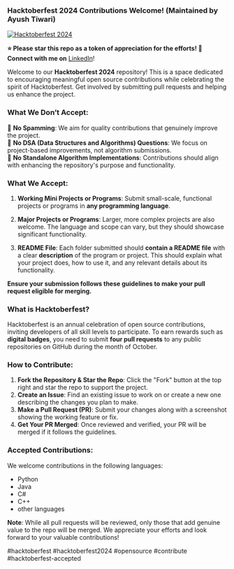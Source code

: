 ### Hacktoberfest 2024 Contributions Welcome! (Maintained by Ayush Tiwari)

[![Hacktoberfest 2024](https://img.shields.io/badge/Hacktoberfest-2024-ff6f00?style=flat-square&logo=hacktoberfest&logoColor=white&labelColor=000000)](https://hacktoberfest.digitalocean.com/)

**⭐ Please star this repo as a token of appreciation for the efforts! 🙌**  
**Connect with me on** [LinkedIn](https://www.linkedin.com/in/ayush-tiwari02)!

Welcome to our **Hacktoberfest 2024** repository! This is a space dedicated to encouraging meaningful open source contributions while celebrating the spirit of Hacktoberfest. Get involved by submitting pull requests and helping us enhance the project. 


### What We Don’t Accept:

🚫 **No Spamming**: We aim for quality contributions that genuinely improve the project.  
🚫 **No DSA (Data Structures and Algorithms) Questions**: We focus on project-based improvements, not algorithm submissions.  
🚫 **No Standalone Algorithm Implementations**: Contributions should align with enhancing the repository's purpose and functionality.

### What We Accept:

1. **Working Mini Projects or Programs**: Submit small-scale, functional projects or programs in **any programming language**.
   
2. **Major Projects or Programs**: Larger, more complex projects are also welcome. The language and scope can vary, but they should showcase significant functionality.

3. **README File**: Each folder submitted should **contain a README file** with a clear **description** of the program or project. This should explain what your project does, how to use it, and any relevant details about its functionality.

**Ensure your submission follows these guidelines to make your pull request eligible for merging.**

### What is Hacktoberfest?

Hacktoberfest is an annual celebration of open source contributions, inviting developers of all skill levels to participate. To earn rewards such as **digital badges**, you need to submit **four pull requests** to any public repositories on GitHub during the month of October.

### How to Contribute:

1. **Fork the Repository & Star the Repo**: Click the "Fork" button at the top right and star the repo to support the project.
2. **Create an Issue**: Find an existing issue to work on or create a new one describing the changes you plan to make.
3. **Make a Pull Request (PR)**: Submit your changes along with a screenshot showing the working feature or fix.
4. **Get Your PR Merged**: Once reviewed and verified, your PR will be merged if it follows the guidelines.

### Accepted Contributions:

We welcome contributions in the following languages:
- Python
- Java
- C#
- C++
- other languages

**Note**: While all pull requests will be reviewed, only those that add genuine value to the repo will be merged. We appreciate your efforts and look forward to your valuable contributions!

#hacktoberfest #hacktoberfest2024 #opensource #contribute #hacktoberfest-accepted
